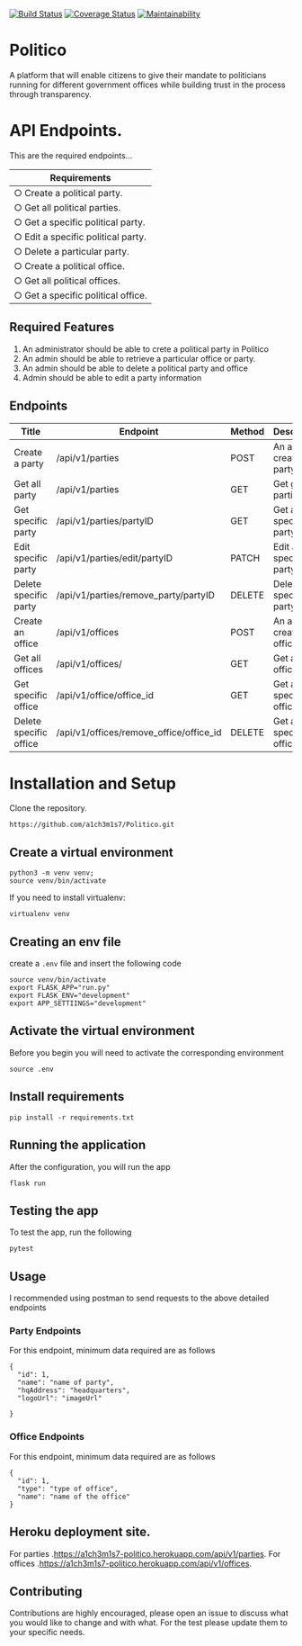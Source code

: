 [![Build Status](https://travis-ci.com/a1ch3m1s7/Politico.svg?branch=develop)](https://travis-ci.com/a1ch3m1s7/Politico) [![Coverage Status](https://coveralls.io/repos/github/a1ch3m1s7/Politico/badge.svg?branch=develop)](https://coveralls.io/github/a1ch3m1s7/Politico?branch=develop) [![Maintainability](https://api.codeclimate.com/v1/badges/f2aa7312e96fc80a8a8f/maintainability)](https://codeclimate.com/github/a1ch3m1s7/Politico/maintainability)

# Politico
A platform that will enable citizens to give their mandate to politicians running for different government offices
while building trust in the process through transparency.


# API Endpoints.

This are the required endpoints...

| Requirements                        |
| ------------------------------------|
| ○ Create a political party.         |
| ○ Get all political parties.        |
| ○ Get a specific political party.   |
| ○ Edit a specific political party.  |
| ○ Delete a particular party.        |
| ○ Create a political office.        |
| ○ Get all political offices.        |
| ○ Get a specific political office.  |

## Required Features
1. An administrator should be able to crete a political party in Politico
2. An admin should be able to retrieve a particular office or party.
2. An admin should be able to delete a political party and office
3. Admin should be able to edit a party information

## Endpoints

Title | Endpoint | Method | Description
--- | --- | --- | ---
Create a party | /api/v1/parties | POST | An admin creates a party
Get all party | /api/v1/parties | GET | Get get all parties
Get specific party | /api/v1/parties/partyID | GET | Get a specific party
Edit specific party | /api/v1/parties/edit/partyID | PATCH | Edit a specific party
Delete specific party | /api/v1/parties/remove_party/partyID | DELETE | Delete a specific party
Create an office | /api/v1/offices | POST | An admin creates an office
Get all offices | /api/v1/offices/ | GET | Get all offices
Get specific office | /api/v1/office/office_id | GET | Get a specific office
Delete specific office | /api/v1/offices/remove_office/office_id | DELETE | Get a specific office


# Installation and Setup
Clone the repository.
```
https://github.com/a1ch3m1s7/Politico.git
```

## Create a virtual environment

```
python3 -m venv venv;
source venv/bin/activate
```
If you need to install virtualenv:
```
virtualenv venv
```
## Creating an env file
create a ```.env``` file and insert the following code

```
source venv/bin/activate
export FLASK_APP="run.py"
export FLASK_ENV="development"
export APP_SETTIINGS="development"

```

## Activate the virtual environment
Before you begin you will need to activate the corresponding environment
```
source .env
```
## Install requirements
```
pip install -r requirements.txt
```

## Running the application
After the configuration, you will run the app 
```
flask run
```
## Testing the app
To test the app, run the following

```
pytest
```

## Usage

I recommended using postman to send requests to the above detailed endpoints
### Party Endpoints
For this endpoint, minimum data required are as follows
```
{
  "id": 1,
  "name": "name of party",
  "hqAddress": "headquarters",
  "logoUrl": "imageUrl"
  
}
```
### Office Endpoints
For this endpoint, minimum data required are as follows
```
{
  "id": 1,
  "type": "type of office",
  "name": "name of the office"
}
```

## Heroku deployment site.
For parties .https://a1ch3m1s7-politico.herokuapp.com/api/v1/parties.
For offices .https://a1ch3m1s7-politico.herokuapp.com/api/v1/offices.

## Contributing
Contributions are highly encouraged, please open an issue to discuss what you would like to change and with what.
For the test please update them to your specific needs.




